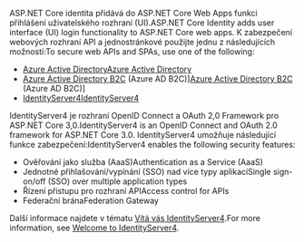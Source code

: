 <span data-ttu-id="d0516-101">ASP.NET Core identita přidává do ASP.NET Core Web Apps funkci přihlášení uživatelského rozhraní (UI).</span><span class="sxs-lookup"><span data-stu-id="d0516-101">ASP.NET Core Identity adds user interface (UI) login functionality to ASP.NET Core web apps.</span></span> <span data-ttu-id="d0516-102">K zabezpečení webových rozhraní API a jednostránkové použijte jednu z následujících možností:</span><span class="sxs-lookup"><span data-stu-id="d0516-102">To secure web APIs and SPAs, use one of the following:</span></span>

* [<span data-ttu-id="d0516-103">Azure Active Directory</span><span class="sxs-lookup"><span data-stu-id="d0516-103">Azure Active Directory</span></span>](/azure/api-management/api-management-howto-protect-backend-with-aad)
* <span data-ttu-id="d0516-104">[Azure Active Directory B2C](/azure/active-directory-b2c/active-directory-b2c-custom-rest-api-netfw) (Azure AD B2C)]</span><span class="sxs-lookup"><span data-stu-id="d0516-104">[Azure Active Directory B2C](/azure/active-directory-b2c/active-directory-b2c-custom-rest-api-netfw) (Azure AD B2C)]</span></span>
* [<span data-ttu-id="d0516-105">IdentityServer4</span><span class="sxs-lookup"><span data-stu-id="d0516-105">IdentityServer4</span></span>](https://identityserver.io)

<span data-ttu-id="d0516-106">IdentityServer4 je rozhraní OpenID Connect a OAuth 2,0 Framework pro ASP.NET Core 3,0.</span><span class="sxs-lookup"><span data-stu-id="d0516-106">IdentityServer4 is an OpenID Connect and OAuth 2.0 framework for ASP.NET Core 3.0.</span></span> <span data-ttu-id="d0516-107">IdentityServer4 umožňuje následující funkce zabezpečení:</span><span class="sxs-lookup"><span data-stu-id="d0516-107">IdentityServer4 enables the following security features:</span></span>

* <span data-ttu-id="d0516-108">Ověřování jako služba (AaaS)</span><span class="sxs-lookup"><span data-stu-id="d0516-108">Authentication as a Service (AaaS)</span></span>
* <span data-ttu-id="d0516-109">Jednotné přihlašování/vypínání (SSO) nad více typy aplikací</span><span class="sxs-lookup"><span data-stu-id="d0516-109">Single sign-on/off (SSO) over multiple application types</span></span>
* <span data-ttu-id="d0516-110">Řízení přístupu pro rozhraní API</span><span class="sxs-lookup"><span data-stu-id="d0516-110">Access control for APIs</span></span>
* <span data-ttu-id="d0516-111">Federační brána</span><span class="sxs-lookup"><span data-stu-id="d0516-111">Federation Gateway</span></span>

<span data-ttu-id="d0516-112">Další informace najdete v tématu [Vítá vás IdentityServer4](http://docs.identityserver.io/en/latest/index.html).</span><span class="sxs-lookup"><span data-stu-id="d0516-112">For more information, see [Welcome to IdentityServer4](http://docs.identityserver.io/en/latest/index.html).</span></span>